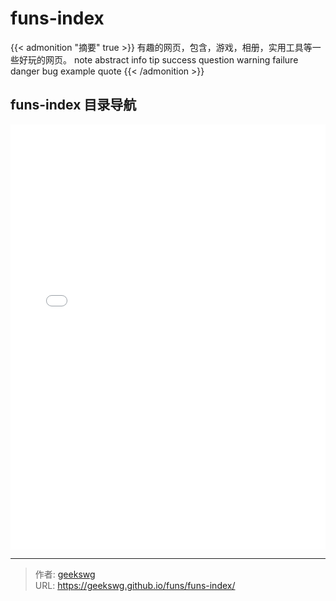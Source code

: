 # funs-index

{{< admonition "摘要" true >}}
有趣的网页，包含，游戏，相册，实用工具等一些好玩的网页。
note abstract info tip success question warning failure danger bug example quote
{{< /admonition >}}
<!--more-->
<!DOCTYPE html>
<html lang="zh">

<head>
  <meta charset="UTF-8">
  <meta name="viewport" content="width=device-width, initial-scale=1.0">
  <title>html -title</title>
</head>

<body>
  <h2>funs-index 目录导航</h2>
  <iframe allowtransparency="true" frameborder="0" width="100%" height="680px" scrolling="no" src="/funs/menu/pc-menu/index.html"></iframe>
</body>
</html>

---

> 作者: [geekswg](https://geekswg.github.io)  
> URL: https://geekswg.github.io/funs/funs-index/  

